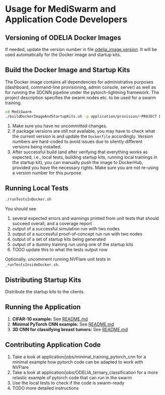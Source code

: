 # Usage for MediSwarm and Application Code Developers

## Versioning of ODELIA Docker Images

If needed, update the version number in file [odelia_image.version](../../odelia_image.version). It will be used
automatically for the Docker image and startup kits.

## Build the Docker Image and Startup Kits

The Docker image contains all dependencies for administrative purposes (dashboard, command-line provisioning, admin
console, server) as well as for running the 3DCNN pipeline under the pytorch-lightning framework.
The project description specifies the swarm nodes etc. to be used for a swarm training.

 ```bash
 cd MediSwarm
 ./buildDockerImageAndStartupKits.sh -p application/provision/<PROJECT DESCRIPTION.yml>
 ```

1. Make sure you have no uncommitted changes.
2. If package versions are still not available, you may have to check what the current version is and update the
   `Dockerfile` accordingly. Version numbers are hard-coded to avoid issues due to silently different versions being
   installed.
3. After successful build (and after verifying that everything works as expected, i.e., local tests, building startup
   kits, running local trainings in the startup kit), you can manually push the image to DockerHub, provided you have
   the necessary rights. Make sure you are not re-using a version number for this purpose.

## Running Local Tests

   ```bash
   ./runTestsInDocker.sh
   ```

You should see

1. several expected errors and warnings printed from unit tests that should succeed overall, and a coverage report
2. output of a successful simulation run with two nodes
3. output of a successful proof-of-concept run run with two nodes
4. output of a set of startup kits being generated
5. output of a dummy training run using one of the startup kits
6. TODO update this to what the tests output now

Optionally, uncomment running NVFlare unit tests in `_runTestsInsideDocker.sh`.

## Distributing Startup Kits

Distribute the startup kits to the clients.

## Running the Application

1. **CIFAR-10 example:**
   See [README.md](../../application/jobs/cifar10/README.md)
2. **Minimal PyTorch CNN example:**
   See [README.md](../../application/jobs/minimal_training_pytorch_cnn/README.md)
3. **3D CNN for classifying breast tumors:**
   See [README.md](../../application/jobs/ODELIA_ternary_classification/README.md)

## Contributing Application Code

1. Take a look at application/jobs/minimal_training_pytorch_cnn for a minimal example how pytorch code can be adapted to
   work with NVFlare
2. Take a look at application/jobs/ODELIA_ternary_classification for a more relastic example of pytorch code that can
   run in the swarm
3. Use the local tests to check if the code is swarm-ready
4. TODO more detailed instructions

